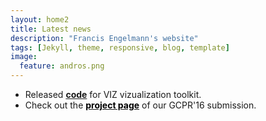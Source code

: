 ```yaml
---
layout: home2
title: Latest news
description: "Francis Engelmann's website"
tags: [Jekyll, theme, responsive, blog, template]
image:
  feature: andros.png
---
```


<ul>
<li>Released <a href="code/"><strong>code</strong></a> for VIZ vizualization toolkit.</li>

<li>Check out the <a href="http://www.vision.rwth-aachen.de/page/shape_priors"><font color="black"><strong>project page</strong></font></a> of our GCPR'16 submission.</li>
</ul>




